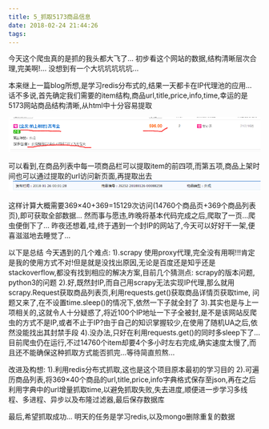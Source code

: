 ```yaml
---
title: 5_抓取5173商品信息
date: 2018-02-24 21:44:26
tags:
---
```

今天这个爬虫真的是抓的我头都大飞了...
初步看这个网站的数据,结构清晰层次合理,完美啊!...
没想到有一个大坑坑坑坑坑...
  

<!--more-->

本来继上一篇blog所想,是学习redis分布式的,结果一天都卡在IP代理池的应用...
话不多说,首先确定我们需要的item结构,商品url,title,price,info,time,幸运的是5173网站商品结构清晰,从html中十分容易提取

![Image text](https://raw.githubusercontent.com/lranc/hexo_image/master/5-1.png)

可以看到,在商品列表中每一项商品栏可以提取item的前四项,而第五项,商品上架时间也可以通过提取的url访问新页面,再提取出去
![Image text](https://raw.githubusercontent.com/lranc/hexo_image/master/5-2.png)

这样计算大概需要369×40+369=15129次访问(14760个商品页+369个商品列表页),即可获取全部数据...
然而事与愿违,昨晚将基本代码完成之后,爬取了一页...爬虫便倒下了...
昨夜还想着,哇,终于遇到一个封IP的网站了,今天可以好好干一架,便喜滋滋地去睡觉了...

以下是总结
今天遇到的几个难点:
1).scrapy 使用proxy代理,完全没有用啊!!!肯定是我的使用方式不对!但是就是没找出原因,无论是百度还是知乎还是stackoverflow,都没有找到相应的解决方案,目前几个猜测点: 
	scrapy的版本问题,
	python3的问题
2).好,既然封IP,而自己用scrapy无法实现IP代理,那么就用scrapy.Request获取商品列表页,利用requests.get()获取商品详情页获取time,
问题又来了,在不设置time.sleep()的情况下,依然一下子就全封了
3).其实也是与上一项相关的,这就令人十分疑惑了,将近100个IP地址一下子全被封,是不是该网站反爬虫的方式不是IP,或者不止于IP?由于自己的知识掌握较少,在使用了随机UA之后,依然没能找出其封禁手段
4).没办法,只好在利用requests.get()的同时多sleep下了...目前爬虫仍在运行,不过14760个item却要4个多小时左右完成,确实速度太慢了,而且还不能确保这种抓取方式能否抓完...等待简直煎熬...

改进及构想:
1).利用redis分布式抓取,这也是这个项目原本最初的学习目的
2).可遍历商品列表,将369×40个商品的url,title,price,info字典格式保存至json,再在之后利用字典中的url增量抓取time,以避免抓取失败,失去进度,顺便进一步学习多线程、多进程、异步以及布隆过滤器,最后保存数据库

最后,希望抓取成功...
明天的任务是学习redis,以及mongo删除重复的数据

